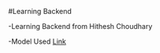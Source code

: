 #Learning Backend

-Learning Backend from Hithesh Choudhary

-Model Used [Link](https://app.eraser.io/workspace/YtPqZ1VogxGy1jzIDkzj)
